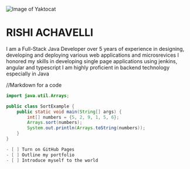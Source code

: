 ![Image of Yaktocat](https://octodex.github.com/images/yaktocat.png)

# RISHI ACHAVELLI
I am a Full-Stack Java Developer over 5 years of experience in designing, developing and deploying various web applications and microsrevices 
I honored my skills in developing single page applications using jenkins, angular and typescript 
I am highly proficient in backend technology especially in Java


//Markdown for a code
```java
import java.util.Arrays;

public class SortExample {
    public static void main(String[] args) {
        int[] numbers = {5, 2, 9, 1, 5, 6};
        Arrays.sort(numbers);
        System.out.println(Arrays.toString(numbers));
    }
}

- [ ] Turn on GitHub Pages
- [ ] Outline my portfolio
- [ ] Introduce myself to the world

